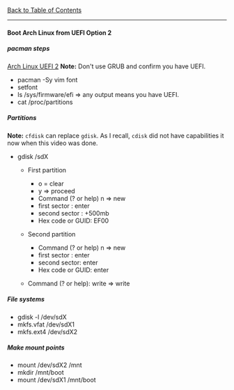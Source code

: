 [Back to Table of Contents](README.md)
***

#### Boot Arch Linux from UEFI Option 2

##### pacman steps 
[Arch Linux UEFI 2](https://www.youtube.com/watch?v=DfC5hgdtbWY)
__Note:__  Don't use GRUB and confirm you have UEFI.

* pacman -Sy vim font
* setfont
* ls /sys/firmware/efi  => any output means you have UEFI.
* cat /proc/partitions

##### Partitions 
__Note:__ `cfdisk` can replace `gdisk`. As I recall, `cdisk` did not have
capabilities it now when this video was done.

* gdisk /sdX
  * First partition
    * o = clear
    * y => proceed
    * Command (? or help) n => new
    * first sector : enter
    * second sector : +500mb
    * Hex code or GUID: EF00

  * Second partition
    * Command (? or help) n => new
    * first sector : enter
    * second sector: enter
    * Hex code or GUID: enter

  * Command (? or help): write => write

##### File systems 
* gdisk -l /dev/sdX
* mkfs.vfat /dev/sdX1
* mkfs.ext4 /dev/sdX2

##### Make mount points
* mount /dev/sdX2 /mnt
* mkdir /mnt/boot
* mount /dev/sdX1 /mnt/boot
